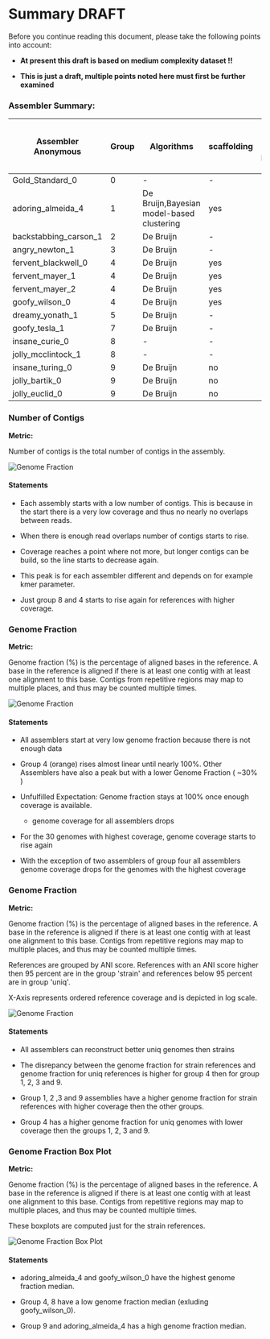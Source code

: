 # Summary DRAFT

Before you continue reading this document, please take the following points into account:

  * **At present this draft is based on medium complexity dataset !!**

  * **This is just a draft, multiple points noted here must first be further examined**

### Assembler Summary:

| Assembler Anonymous | Group | Algorithms  | scaffolding | # Tools part of the pipeline (i.e. postprocessing tools) |
|--------------------|--------|--------|----------|-------|
| Gold_Standard_0    |  0     |   -    |    -     |   -   |
| adoring_almeida_4  |  1   |  De Bruijn,Bayesian model-based clustering  |  yes  |    2 |
| backstabbing_carson_1 |  2   |  De Bruijn    |  -  | 1 | 
| angry_newton_1  |  3  |  De Bruijn           |  -  | 2 |   
| fervent_blackwell_0  |  4  |  De Bruijn    | yes | 2 |
| fervent_mayer_1  |  4 |  De Bruijn  | yes | 6 |  
| fervent_mayer_2  | 4 |  De Bruijn  | yes | 6 |  
| goofy_wilson_0 |  4  |  De Bruijn  | yes | 6 |  
| dreamy_yonath_1 | 5  |  De Bruijn  | - | 2 |   
| goofy_tesla_1  |  7  |  De Bruijn | - | 2 |  
| insane_curie_0  | 8  | -  | - | - | 
| jolly_mcclintock_1   |  8 | - | - | - | 
| insane_turing_0 | 9  | De Bruijn | no | 1 | 
| jolly_bartik_0  | 9  | De Bruijn | no | 1 |
| jolly_euclid_0  | 9  | De Bruijn | no | 1 |


### Number of Contigs

**Metric:**

Number of contigs is the total number of contigs in the assembly.

![Genome Fraction](summary_plots/coverage_no_points_contig_count.png)

#### Statements

  * Each assembly starts with a low number of contigs. This is because in the start there is a very low coverage and thus no nearly no overlaps between reads.

  * When there is enough read overlaps number of contigs starts to rise. 

  * Coverage reaches a point where not more, but longer contigs can be build, so the line starts to decrease again. 

  * This peak is for each assembler different and depends on for example kmer parameter.

  * Just group 8 and 4 starts to rise again for references with higher coverage.

### Genome Fraction

**Metric:**

Genome fraction (%) is the percentage of aligned bases in the reference. A base in the reference is aligned if there is at least one contig with at least one alignment to this base. Contigs from repetitive regions may map to multiple places, and thus may be counted multiple times.

![Genome Fraction](summary_plots/coverage_no_points_genome_fraction.png)

#### Statements

  * All assemblers start at very low genome fraction because there is not enough data

  * Group 4 (orange) rises almost linear until nearly 100%. Other Assemblers have also a peak but with a lower Genome Fraction ( ~30% )

  * Unfulfilled Expectation: Genome fraction stays at 100% once enough coverage is available.

    * genome coverage for all assemblers drops

  * For the 30 genomes with highest coverage, genome coverage starts to rise again

  * With the exception of two assemblers of group four all assemblers genome coverage drops for the genomes with the highest coverage  

### Genome Fraction

**Metric:**

Genome fraction (%) is the percentage of aligned bases in the reference. A base in the reference is aligned if there is at least one contig with at least one alignment to this base. Contigs from repetitive regions may map to multiple places, and thus may be counted multiple times. 

References are grouped by ANI score. References with an ANI score higher then 95 percent are in the group 'strain' and references below 95 percent are in group 'uniq'. 

X-Axis represents ordered reference coverage and is depicted in log scale.

![Genome Fraction](summary_plots/coverage_genome_fraction_facet.png)

#### Statements

  * All assemblers can reconstruct better uniq genomes then strains
  
  * The disrepancy between the genome fraction for strain references and genome fraction for uniq references is higher for group 4 then for group 1, 2, 3 and 9.

  * Group 1, 2 ,3 and 9 assemblies have a higher genome fraction for strain references with higher coverage then the other groups.
 
  * Group 4 has a higher genome fraction for uniq genomes with lower coverage then the groups 1, 2, 3 and 9. 

### Genome Fraction Box Plot

**Metric:**

Genome fraction (%) is the percentage of aligned bases in the reference. A base in the reference is aligned if there is at least one contig with at least one alignment to this base. Contigs from repetitive regions may map to multiple places, and thus may be counted multiple times. 

These boxplots are computed just for the strain references. 

![Genome Fraction Box Plot](summary_plots/boxplot_strain.png)

#### Statements
 
  * adoring_almeida_4 and goofy_wilson_0 have the highest genome fraction median.

  * Group 4, 8 have a low genome fraction median (exluding goofy_wilson_0).
 
  * Group 9 and adoring_almeida_4 has a high genome fraction median.
